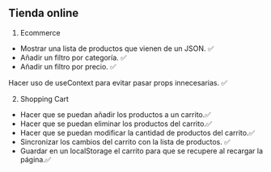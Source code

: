 ## Tienda online

1. Ecommerce 

- Mostrar una lista de productos que vienen de un JSON. ✅ 
- Añadir un filtro por categoría. ✅ 
- Añadir un filtro por precio. ✅ 

Hacer uso de useContext para evitar pasar props innecesarias. ✅ 

2. Shopping Cart

- Hacer que se puedan añadir los productos a un carrito.✅ 
- Hacer que se puedan eliminar los productos del carrito.✅ 
- Hacer que se puedan modificar la cantidad de productos del carrito.✅
- Sincronizar los cambios del carrito con la lista de productos. ✅ 
- Guardar en un localStorage el carrito para que se recupere al recargar la página.✅ 
